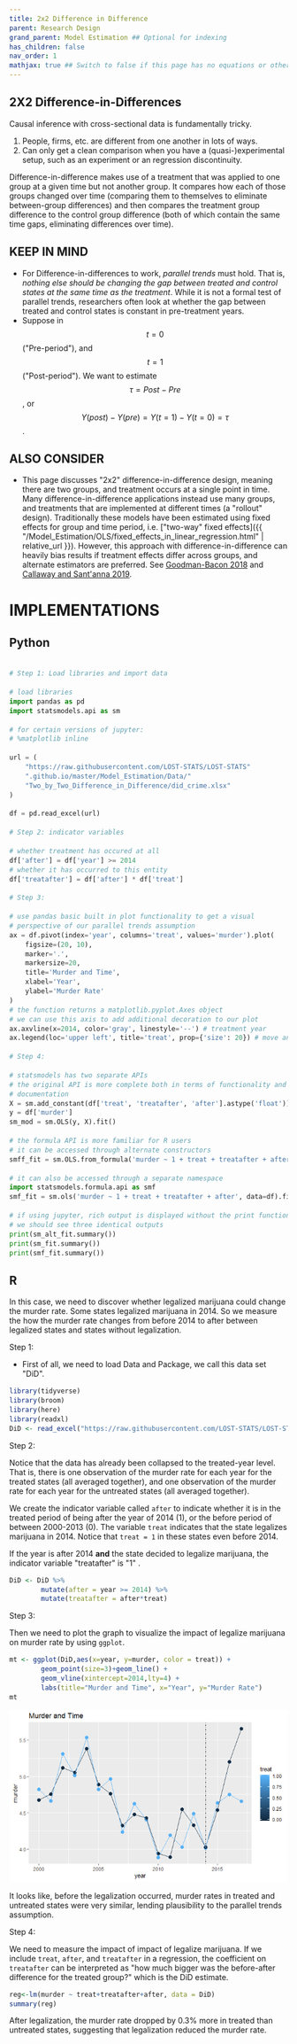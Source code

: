 ```yaml
---
title: 2x2 Difference in Difference
parent: Research Design
grand_parent: Model Estimation ## Optional for indexing
has_children: false
nav_order: 1
mathjax: true ## Switch to false if this page has no equations or other math rendering.
---
```


## 2X2 Difference-in-Differences

Causal inference with cross-sectional data is fundamentally tricky.

1. People, firms, etc. are different from one another in lots of ways.
2. Can only get a clean comparison when you have a (quasi-)experimental setup, such as an experiment or an regression discontinuity.

Difference-in-difference makes use of a treatment that was applied to one group at a given time but not another group. It compares how each of those groups changed over time (comparing them to themselves to eliminate between-group differences) and then compares the treatment group difference to the control group difference (both of which contain the same time gaps, eliminating differences over time).

## KEEP IN MIND

- For Difference-in-differences to work, *parallel trends* must hold. That is, *nothing else should be changing the gap between treated and control states at the same time as the treatment*. While it is not a formal test of parallel trends, researchers often look at whether the gap between treated and control states is constant in pre-treatment years.
- Suppose in $$t = 0$$ ("Pre-period"),  and $$t = 1$$ ("Post-period"). We want to estimate $$\tau = Post - Pre$$, or $$Y(post)-Y(pre)= Y(t=1)-Y(t=0)=\tau$$.

## ALSO CONSIDER

- This page discusses "2x2" difference-in-difference design, meaning there are two groups, and treatment occurs at a single point in time. Many difference-in-difference applications instead use many groups, and treatments that are implemented at different times (a "rollout" design). Traditionally these models have been estimated using fixed effects for group and time period, i.e. ["two-way" fixed effects]({{ "/Model_Estimation/OLS/fixed_effects_in_linear_regression.html" | relative_url }}). However, this approach with difference-in-difference can heavily bias results if treatment effects differ across groups, and alternate estimators are preferred. See [Goodman-Bacon 2018](https://www.nber.org/papers/w25018) and [Callaway and Sant'anna 2019](https://papers.ssrn.com/sol3/Papers.cfm?abstract_id=3148250).


# IMPLEMENTATIONS


## Python

```python

# Step 1: Load libraries and import data

# load libraries
import pandas as pd
import statsmodels.api as sm

# for certain versions of jupyter:
# %matplotlib inline

url = (
    "https://raw.githubusercontent.com/LOST-STATS/LOST-STATS"
    ".github.io/master/Model_Estimation/Data/"
    "Two_by_Two_Difference_in_Difference/did_crime.xlsx"
)

df = pd.read_excel(url)

# Step 2: indicator variables 

# whether treatment has occured at all
df['after'] = df['year'] >= 2014
# whether it has occurred to this entity
df['treatafter'] = df['after'] * df['treat']

# Step 3:

# use pandas basic built in plot functionality to get a visual
# perspective of our parallel trends assumption
ax = df.pivot(index='year', columns='treat', values='murder').plot(
    figsize=(20, 10), 
    marker='.', 
    markersize=20, 
    title='Murder and Time',
    xlabel='Year',
    ylabel='Murder Rate'
)
# the function returns a matplotlib.pyplot.Axes object 
# we can use this axis to add additional decoration to our plot
ax.axvline(x=2014, color='gray', linestyle='--') # treatment year
ax.legend(loc='upper left', title='treat', prop={'size': 20}) # move and label legend

# Step 4:

# statsmodels has two separate APIs
# the original API is more complete both in terms of functionality and
# documentation
X = sm.add_constant(df['treat', 'treatafter', 'after'].astype('float'))
y = df['murder']
sm_mod = sm.OLS(y, X).fit()

# the formula API is more familiar for R users 
# it can be accessed through alternate constructors
smff_fit = sm.OLS.from_formula('murder ~ 1 + treat + treatafter + after', data=df).fit()

# it can also be accessed through a separate namespace
import statsmodels.formula.api as smf
smf_fit = sm.ols('murder ~ 1 + treat + treatafter + after', data=df).fit()

# if using jupyter, rich output is displayed without the print function
# we should see three identical outputs
print(sm_alt_fit.summary())
print(sm_fit.summary())
print(smf_fit.summary())
```


## R

In this case, we need to discover whether legalized marijuana could change the murder rate. Some states legalized marijuana in 2014. So we measure the how the murder rate changes from before 2014 to after between legalized states and states without legalization.

Step 1:
* First of all, we need to load Data and Package, we call this data set "DiD".
```r
library(tidyverse)
library(broom)
library(here)
library(readxl)
DiD <- read_excel("https://raw.githubusercontent.com/LOST-STATS/LOST-STATS.github.io/master/Model_Estimation/Data/Two_by_Two_Difference_in_Difference/did_crime.xlsx"))
```

Step 2:

Notice that the data has already been collapsed to the treated-year level. That is, there is one observation of the murder rate for each year for the treated states (all averaged together), and one observation of the murder rate for each year for the untreated states (all averaged together).

We create the indicator variable called `after` to indicate whether it is in the treated period of being after the year of 2014 (1), or the before period of between 2000-2013 (0). The variable `treat` indicates that the state legalizes marijuana in 2014. Notice that `treat = 1` in these states even before 2014.

If the year is after 2014 **and** the state decided to legalize marijuana, the indicator variable "treatafter" is "1" .

```r
DiD <- DiD %>%
		mutate(after = year >= 2014) %>%
        mutate(treatafter = after*treat)
```

Step 3:

Then we need to plot the graph to visualize the impact of legalize marijuana on murder rate by using `ggplot`.

```r
mt <- ggplot(DiD,aes(x=year, y=murder, color = treat)) +
        geom_point(size=3)+geom_line() +
        geom_vline(xintercept=2014,lty=4) +
        labs(title="Murder and Time", x="Year", y="Murder Rate")
mt
```
![Diff-in-Diff](../Images/Two_by_Two_Difference_in_Difference/difindif.jpg)

It looks like, before the legalization occurred, murder rates in treated and untreated states were very similar, lending plausibility to the parallel trends assumption.

Step 4:

We need to measure the impact of impact of legalize marijuana. If we include `treat`, `after`, and `treatafter` in a regression, the coefficient on `treatafter` can be interpreted as "how much bigger was the before-after difference for the treated group?" which is the DiD estimate.

```r
reg<-lm(murder ~ treat+treatafter+after, data = DiD)
summary(reg)
```

After legalization, the murder rate dropped by 0.3% more in treated than untreated states, suggesting that legalization reduced the murder rate.
